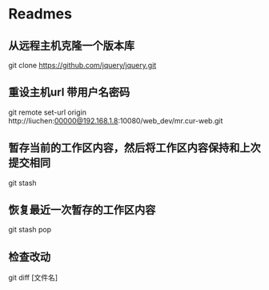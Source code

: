 # Readmes


## 从远程主机克隆一个版本库

git clone https://github.com/jquery/jquery.git

## 重设主机url 带用户名密码

git remote set-url origin http://liuchen:00000@192.168.1.8:10080/web_dev/mr.cur-web.git

## 暂存当前的工作区内容，然后将工作区内容保持和上次提交相同

git stash

## 恢复最近一次暂存的工作区内容

git stash pop

## 检查改动

git diff [文件名]
